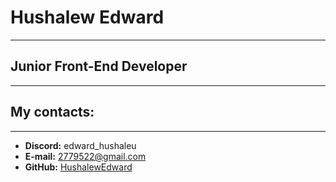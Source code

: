 # **Hushalew Edward**
***
## **Junior Front-End Developer**
***
## **My contacts:**
***
+ **Discord:** edward_hushaleu
+ **E-mail:** 2779522@gmail.com
+ **GitHub:** [HushalewEdward](https://github.com/EdwardHushaleu)